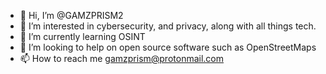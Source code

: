- 👋 Hi, I’m @GAMZPRISM2
- 👀 I’m interested in cybersecurity, and privacy, along with all things tech.
- 🌱 I’m currently learning OSINT
- 💞️ I’m looking to help on open source software such as OpenStreetMaps
- 📫 How to reach me gamzprism@protonmail.com

<!---
GAMZPRISM2/GAMZPRISM2 is a ✨ special ✨ repository because its `README.md` (this file) appears on your GitHub profile.
You can click the Preview link to take a look at your changes.
--->
